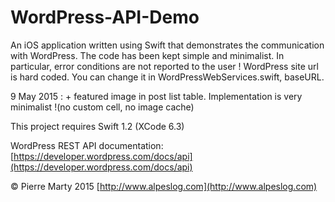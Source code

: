 # WordPress-API-Demo
An iOS application written using Swift that demonstrates the communication with WordPress. The code has been kept simple and minimalist. In particular, error conditions are not reported to the user !
WordPress site url is hard coded. You can change it in WordPressWebServices.swift, baseURL.

9 May 2015 : + featured  image in post list table.
Implementation is very minimalist !(no custom cell, no image cache)

This project requires Swift 1.2 (XCode 6.3)

WordPress REST API documentation: [https://developer.wordpress.com/docs/api](https://developer.wordpress.com/docs/api)

© Pierre Marty 2015
[http://www.alpeslog.com](http://www.alpeslog.com)
